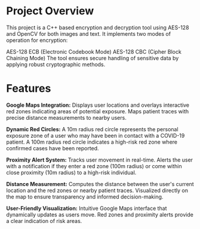 # Project Overview #
This project is a C++ based encryption and decryption tool using AES-128 and OpenCV for both images and text. It implements two modes of operation for encryption:

AES-128 ECB (Electronic Codebook Mode)
AES-128 CBC (Cipher Block Chaining Mode)
The tool ensures secure handling of sensitive data by applying robust cryptographic methods.

# Features #
**Google Maps Integration:**
Displays user locations and overlays interactive red zones indicating areas of potential exposure.
Maps patient traces with precise distance measurements to nearby users.

**Dynamic Red Circles:**
A 10m radius red circle represents the personal exposure zone of a user who may have been in contact with a COVID-19 patient.
A 100m radius red circle indicates a high-risk red zone where confirmed cases have been reported.

**Proximity Alert System:**
Tracks user movement in real-time.
Alerts the user with a notification if they enter a red zone (100m radius) or come within close proximity (10m radius) to a high-risk individual.

**Distance Measurement:**
Computes the distance between the user's current location and the red zones or nearby patient traces.
Visualized directly on the map to ensure transparency and informed decision-making.

**User-Friendly Visualization:**
Intuitive Google Maps interface that dynamically updates as users move.
Red zones and proximity alerts provide a clear indication of risk areas.
